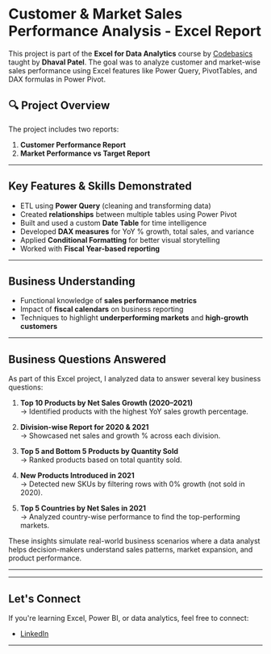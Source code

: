 #  Customer & Market Sales Performance Analysis - Excel Report

This project is part of the **Excel for Data Analytics** course by [Codebasics](https://www.codebasics.io/) taught by **Dhaval Patel**. The goal was to analyze customer and market-wise sales performance using Excel features like Power Query, PivotTables, and DAX formulas in Power Pivot.

## 🔍 Project Overview

The project includes two reports:
1. **Customer Performance Report**
2. **Market Performance vs Target Report**



---

##  Key Features & Skills Demonstrated

-  ETL using **Power Query** (cleaning and transforming data)
-  Created **relationships** between multiple tables using Power Pivot
-  Built and used a custom **Date Table** for time intelligence
-  Developed **DAX measures** for YoY % growth, total sales, and variance
-  Applied **Conditional Formatting** for better visual storytelling
-  Worked with **Fiscal Year-based reporting**

---

##  Business Understanding

- Functional knowledge of **sales performance metrics**
- Impact of **fiscal calendars** on business reporting
- Techniques to highlight **underperforming markets** and **high-growth customers**

---
##  Business Questions Answered

As part of this Excel project, I analyzed data to answer several key business questions:

1.  **Top 10 Products by Net Sales Growth (2020–2021)**  
   → Identified products with the highest YoY sales growth percentage.

2.  **Division-wise Report for 2020 & 2021**  
   → Showcased net sales and growth % across each division.

3.  **Top 5 and Bottom 5 Products by Quantity Sold**  
   → Ranked products based on total quantity sold.

4.  **New Products Introduced in 2021**  
   → Detected new SKUs by filtering rows with 0% growth (not sold in 2020).

5.  **Top 5 Countries by Net Sales in 2021**  
   → Analyzed country-wise performance to find the top-performing markets.

These insights simulate real-world business scenarios where a data analyst helps decision-makers understand sales patterns, market expansion, and product performance.


---




---

##  Let's Connect

If you're learning Excel, Power BI, or data analytics, feel free to connect:

- [LinkedIn](https://www.linkedin.com/in/sindhuja-kumari-74908b344/)  


---


